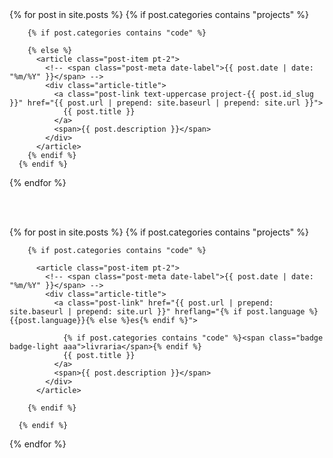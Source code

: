 <div class="container">
  {% for post in site.posts %}
      {% if post.categories contains "projects" %}

        {% if post.categories contains "code" %}

        {% else %}
          <article class="post-item pt-2">
            <!-- <span class="post-meta date-label">{{ post.date | date: "%m/%Y" }}</span> -->
            <div class="article-title">
              <a class="post-link text-uppercase project-{{ post.id_slug }}" href="{{ post.url | prepend: site.baseurl | prepend: site.url }}">
                {{ post.title }}
              </a>
              <span>{{ post.description }}</span>
            </div>
          </article>
        {% endif %}
      {% endif %}
  {% endfor %}

  <br><br>

  {% for post in site.posts %}
      {% if post.categories contains "projects" %}

        {% if post.categories contains "code" %}

          <article class="post-item pt-2">
            <!-- <span class="post-meta date-label">{{ post.date | date: "%m/%Y" }}</span> -->
            <div class="article-title">
              <a class="post-link" href="{{ post.url | prepend: site.baseurl | prepend: site.url }}" hreflang="{% if post.language %}{{post.language}}{% else %}es{% endif %}">

                {% if post.categories contains "code" %}<span class="badge badge-light aaa">livraria</span>{% endif %}
                {{ post.title }}
              </a>
              <span>{{ post.description }}</span>
            </div>
          </article>

        {% endif %}

      {% endif %}
  {% endfor %}
</div>
